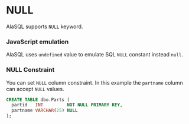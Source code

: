 # NULL

AlaSQL supports ```NULL``` keyword.


### JavaScript emulation

AlaSQL uses ```undefined``` value to emulate SQL ```NULL``` constant instead ```null```. 

### NULL Constraint

You can set ```NULL``` column constraint. In this example the ```partname``` column can accept ```NULL``` values.
```sql
CREATE TABLE dbo.Parts (
  partid   INT         NOT NULL PRIMARY KEY,
  partname VARCHAR(25) NULL
);
```